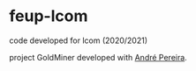 # feup-lcom
code developed for lcom (2020/2021)

project GoldMiner developed with [André Pereira](https://github.com/Andrepereira2001).
